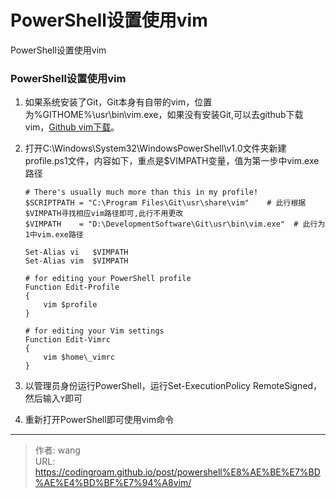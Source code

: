 # PowerShell设置使用vim


PowerShell设置使用vim

<!--more-->

### PowerShell设置使用vim

1. 如果系统安装了Git，Git本身有自带的vim，位置为%GITHOME%\usr\bin\vim.exe，如果没有安装Git,可以去github下载vim，[Github vim下载](https://github.com/vim/vim-win32-installer/releases)。

1. 打开C:\Windows\System32\WindowsPowerShell\v1.0文件夹新建profile.ps1文件，内容如下，重点是$VIMPATH变量，值为第一步中vim.exe路径

   ```
   # There's usually much more than this in my profile!
   $SCRIPTPATH = "C:\Program Files\Git\usr\share\vim"    # 此行根据$VIMPATH寻找相应vim路径即可,此行不用更改
   $VIMPATH    = "D:\DevelopmentSoftware\Git\usr\bin\vim.exe"  # 此行为1中vim.exe路径
     
   Set-Alias vi   $VIMPATH
   Set-Alias vim  $VIMPATH
     
   # for editing your PowerShell profile
   Function Edit-Profile
   {
       vim $profile
   }
     
   # for editing your Vim settings
   Function Edit-Vimrc
   {
       vim $home\_vimrc
   }
   ```

   

3. 以管理员身份运行PowerShell，运行Set-ExecutionPolicy RemoteSigned，然后输入`Y`即可
3. 重新打开PowerShell即可使用vim命令

---

> 作者: wang  
> URL: https://codingroam.github.io/post/powershell%E8%AE%BE%E7%BD%AE%E4%BD%BF%E7%94%A8vim/  

